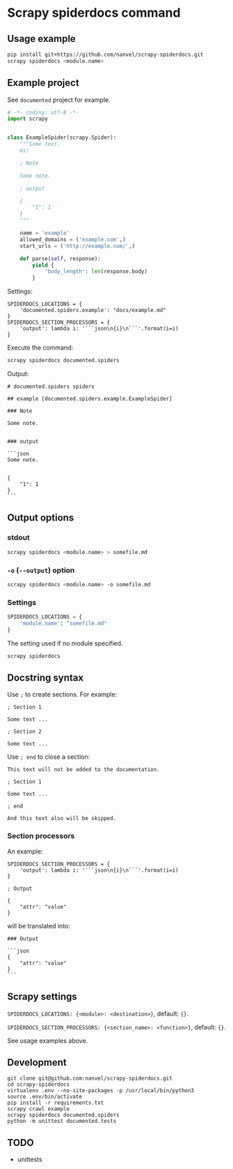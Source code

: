 # Scrapy spiderdocs command

## Usage example

```bash
pip install git+https://github.com/nanvel/scrapy-spiderdocs.git
scrapy spiderdocs <module.name>
```

## Example project

See `documented` project for example.

```python
# -*- coding: utf-8 -*-
import scrapy


class ExampleSpider(scrapy.Spider):
    """Some text.
    Hi!

    ; Note

    Some note.

    ; output

    {
        "1": 1
    }
    """

    name = 'example'
    allowed_domains = ('example.com',)
    start_urls = ('http://example.com/',)

    def parse(self, response):
        yield {
            'body_length': len(response.body)
        }
```

Settings:
```
SPIDERDOCS_LOCATIONS = {
    'documented.spiders.example': "docs/example.md"
}
SPIDERDOCS_SECTION_PROCESSORS = {
    'output': lambda i: '```json\n{i}\n```'.format(i=i)
}
```

Execute the command:
```bash
scrapy spiderdocs documented.spiders
```

Output:

    # documented.spiders spiders
    
    ## example [documented.spiders.example.ExampleSpider]
    
    ### Note
    
    Some note.
    
    
    ### output
    
    ```json
    Some note.
    
    
    {
        "1": 1
    }
    ```

## Output options

### stdout

```bash
scrapy spiderdocs <module.name> > somefile.md
```

### `-o` (`--output`) option

```bash
scrapy spiderdocs <module.name> -o somefile.md
```

### Settings

```python
SPIDERDOCS_LOCATIONS = {
    'module.name': "somefile.md"
}
```

The setting used if no module specified.
```bash
scrapy spiderdocs
```

## Docstring syntax

Use `;` to create sections. For example:

```text
; Section 1

Some text ...

; Section 2

Some text ...
```

Use `; end` to close a section:

```text
This text will not be added to the documentation.

; Section 1

Some text ...

; end

And this text also will be skipped.
```

### Section processors

An example:
```
SPIDERDOCS_SECTION_PROCESSORS = {
    'output': lambda i: '```json\n{i}\n```'.format(i=i)
}
```


    ; Output
    
    {
        "attr": "value"
    }

will be translated into:

    ### Output
    
    ```json
    {
        "attr": "value"
    }
    ```

## Scrapy settings

`SPIDERDOCS_LOCATIONS: {<module>: <destination>}`, default: `{}`.

`SPIDERDOCS_SECTION_PROCESSORS: {<section_name>: <function>}`, default: `{}`.

See usage examples above.

## Development

```
git clone git@github.com:nanvel/scrapy-spiderdocs.git
cd scrapy-spiderdocs
virtualenv .env --no-site-packages -p /usr/local/bin/python3
source .env/bin/activate
pip install -r requirements.txt
scrapy crawl example
scrapy spiderdocs documented.spiders
python -m unittest documented.tests
```

## TODO

- unittests
